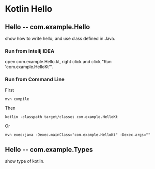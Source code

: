 Kotlin Hello
=============

## Hello -- com.example.Hello

show how to write hello, and use class defined in Java.

### Run from Intellj IDEA

open com.example.Hello.kt, right click and click "Run 'com.example.HelloKt'".

### Run from Command Line

First

```
mvn compile
```

Then

```
kotlin -classpath target/classes com.example.HelloKt
```
Or

```
mvn exec:java -Dexec.mainClass="com.example.HelloKt" -Dexec.args=""
```

## Hello -- com.example.Types
show type of kotlin.
